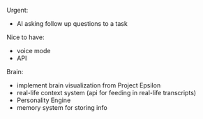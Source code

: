 Urgent:

- AI asking follow up questions to a task

Nice to have:

- voice mode
- API

Brain:

- implement brain visualization from Project Epsilon
- real-life context system (api for feeding in real-life transcripts)
- Personality Engine
- memory system for storing info

